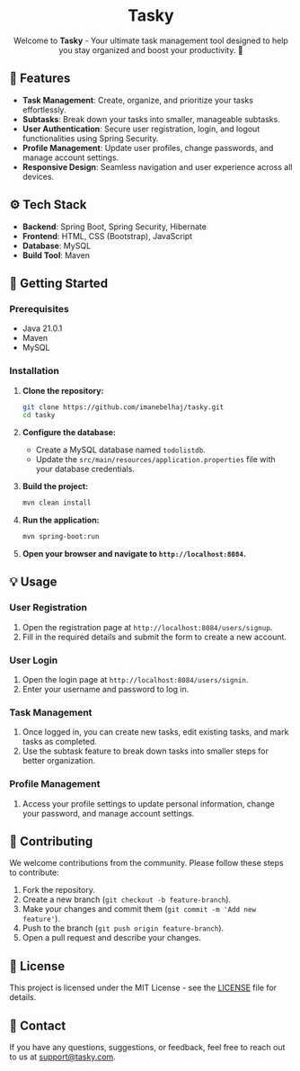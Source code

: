 <h1 align="center">
<!--   <img src="https://yourlogo.png" alt="Tasky" width="200px">
  <br> -->
  Tasky
</h1>

<p align="center">
  Welcome to <b>Tasky</b> - Your ultimate task management tool designed to help you stay organized and boost your productivity. 🚀
</p>

## 🎨 Features

- **Task Management**: Create, organize, and prioritize your tasks effortlessly.
- **Subtasks**: Break down your tasks into smaller, manageable subtasks.
- **User Authentication**: Secure user registration, login, and logout functionalities using Spring Security.
- **Profile Management**: Update user profiles, change passwords, and manage account settings.
- **Responsive Design**: Seamless navigation and user experience across all devices.

## ⚙️ Tech Stack

- **Backend**: Spring Boot, Spring Security, Hibernate
- **Frontend**: HTML, CSS (Bootstrap), JavaScript
- **Database**: MySQL
- **Build Tool**: Maven

## 🚀 Getting Started

### Prerequisites

- Java 21.0.1
- Maven
- MySQL

### Installation

1. **Clone the repository:**
    ```bash
    git clone https://github.com/imanebelhaj/tasky.git
    cd tasky
    ```

2. **Configure the database:**
    - Create a MySQL database named `todolistdb`.
    - Update the `src/main/resources/application.properties` file with your database credentials.

3. **Build the project:**
    ```bash
    mvn clean install
    ```

4. **Run the application:**
    ```bash
    mvn spring-boot:run
    ```

5. **Open your browser and navigate to `http://localhost:8084`.**

## 💡 Usage

### User Registration

1. Open the registration page at `http://localhost:8084/users/signup`.
2. Fill in the required details and submit the form to create a new account.

### User Login

1. Open the login page at `http://localhost:8084/users/signin`.
2. Enter your username and password to log in.

### Task Management

1. Once logged in, you can create new tasks, edit existing tasks, and mark tasks as completed.
2. Use the subtask feature to break down tasks into smaller steps for better organization.

### Profile Management

1. Access your profile settings to update personal information, change your password, and manage account settings.

## 🤝 Contributing

We welcome contributions from the community. Please follow these steps to contribute:

1. Fork the repository.
2. Create a new branch (`git checkout -b feature-branch`).
3. Make your changes and commit them (`git commit -m 'Add new feature'`).
4. Push to the branch (`git push origin feature-branch`).
5. Open a pull request and describe your changes.

## 📝 License

This project is licensed under the MIT License - see the [LICENSE](LICENSE) file for details.

## 📧 Contact

If you have any questions, suggestions, or feedback, feel free to reach out to us at support@tasky.com.
